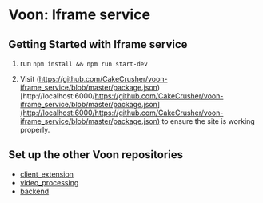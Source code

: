 # Voon: Iframe service

## Getting Started with Iframe service

1. run `npm install && npm run start-dev`

2. Visit (https://github.com/CakeCrusher/voon-iframe_service/blob/master/package.json)[http://localhost:6000/https://github.com/CakeCrusher/voon-iframe_service/blob/master/package.json](http://localhost:6000/https://github.com/CakeCrusher/voon-iframe_service/blob/master/package.json) to ensure the site is working properly.

## Set up the other Voon repositories
- [client_extension](https://github.com/CakeCrusher/voon-client_extension/edit/master/README.md)
- [video_processing](https://github.com/CakeCrusher/voon-video_processing)
- [backend](https://github.com/CakeCrusher/voon-backend)
<!-- - [iframe_service](https://github.com/CakeCrusher/voon-iframe_service) -->
